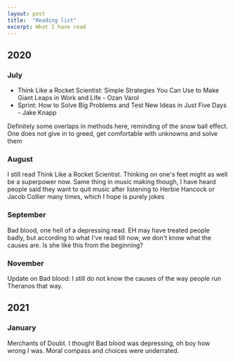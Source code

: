 ```yaml
---
layout: post
title:  "Reading list"
excerpt: What I have read
---
```


## 2020
### July
- Think Like a Rocket Scientist: Simple Strategies You Can Use to Make Giant Leaps in Work and Life - Ozan Varol
- Sprint: How to Solve Big Problems and Test New Ideas in Just Five Days - Jake Knapp

Definitely some overlaps in methods here, reminding of the snow ball effect. One does not give in to greed, get comfortable with unknowns and solve them

### August
I still read Think Like a Rocket Scientist. Thinking on one's feet might as well be a superpower now. Same thing in music making though, I have heard people said they want to quit music after listening to Herbie Hancock or Jacob Collier many times, which I hope is purely jokes

### September
Bad blood, one hell of a depressing read. EH may have treated people badly, but according to what I've read till now, we don't know what the causes are. Is she like this from the beginning?

### November
Update on Bad blood: I still do not know the causes of the way people run Theranos that way.

## 2021
### January
Merchants of Doubt. I thought Bad blood was depressing, oh boy how wrong I was. Moral compass and choices were underrated.
